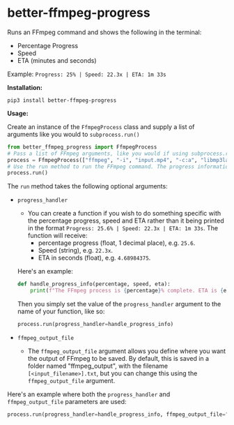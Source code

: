 # better-ffmpeg-progress
Runs an FFmpeg command and shows the following in the terminal:
- Percentage Progress
- Speed
- ETA (minutes and seconds)

Example: `Progress: 25% | Speed: 22.3x | ETA: 1m 33s`

**Installation:**

`pip3 install better-ffmpeg-progress`

**Usage:**

Create an instance of the `FfmpegProcess` class and supply a list of arguments like you would to `subprocess.run()`
```py
from better_ffmpeg_progress import FfmpegProcess
# Pass a list of FFmpeg arguments, like you would if using subprocess.run()
process = FfmpegProcess(["ffmpeg", "-i", "input.mp4", "-c:a", "libmp3lame", "output.mp3"])
# Use the run method to run the FFmpeg command. The progress information will be printed in the terminal.
process.run()
```

The `run` method takes the following optional arguments:

- `progress_handler`

    - You can create a function if you wish to do something specific with the percentage progress, speed and ETA rather than it being printed in the format `Progress: 25.6% | Speed: 22.3x | ETA: 1m 33s`.
    The function will receive:
        - percentage progress (float, 1 decimal place), e.g. `25.6`.
        - Speed (string), e.g. `22.3x`.
        - ETA in seconds (float), e.g. `4.68984375`.

    Here's an example:
    ```py
    def handle_progress_info(percentage, speed, eta):
        print(f"The FFmpeg process is {percentage}% complete. ETA is {eta} seconds based on the current speed ({speed}).)
    ```
    Then you simply set the value of the `progress_handler` argument to the name of your function, like so:
    ```py
    process.run(progress_handler=handle_progress_info)
    ```

- `ffmpeg_output_file`

    - The `ffmpeg_output_file` argument allows you define where you want the output of FFmpeg to be saved. By default, this is saved in a folder named "ffmpeg_output", with the filename `[<input_filename>].txt`, but you can change this using the `ffmpeg_output_file` argument.

Here's an example where both the `progress_handler` and `ffmpeg_output_file` parameters are used:
```py
process.run(progress_handler=handle_progress_info, ffmpeg_output_file="ffmpeg_log.txt")
```

